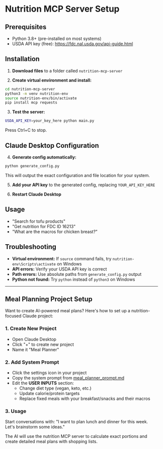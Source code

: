# Nutrition MCP Server Setup

## Prerequisites
- Python 3.8+ (pre-installed on most systems)
- USDA API key (free): https://fdc.nal.usda.gov/api-guide.html

## Installation

1. **Download files** to a folder called `nutrition-mcp-server`

2. **Create virtual environment and install:**
```bash
cd nutrition-mcp-server
python3 -m venv nutrition-env
source nutrition-env/bin/activate
pip install mcp requests
```

3. **Test the server:**
```bash
USDA_API_KEY=your_key_here python main.py
```
Press Ctrl+C to stop.

## Claude Desktop Configuration

4. **Generate config automatically:**
```bash
python generate_config.py
```

This will output the exact configuration and file location for your system.

5. **Add your API key** to the generated config, replacing `YOUR_API_KEY_HERE`

6. **Restart Claude Desktop**

## Usage
- "Search for tofu products"
- "Get nutrition for FDC ID 16213"
- "What are the macros for chicken breast?"

## Troubleshooting
- **Virtual environment:** If `source` command fails, try `nutrition-env\Scripts\activate` on Windows
- **API errors:** Verify your USDA API key is correct
- **Path errors:** Use absolute paths from `generate_config.py` output
- **Python not found:** Try `python` instead of `python3` on Windows

---

## Meal Planning Project Setup

Want to create AI-powered meal plans? Here's how to set up a nutrition-focused Claude project:

### 1. Create New Project
- Open Claude Desktop
- Click "+" to create new project
- Name it "Meal Planner"

### 2. Add System Prompt
- Click the settings icon in your project
- Copy the system prompt from [meal_planner_prompt.md](meal_planner_prompt.md)
- Edit the **USER INPUTS** section:
  - Change diet type (vegan, keto, etc.)
  - Update calorie/protein targets
  - Replace fixed meals with your breakfast/snacks and their macros

### 3. Usage
Start conversations with: "I want to plan lunch and dinner for this week. Let's brainstorm some ideas."

The AI will use the nutrition MCP server to calculate exact portions and create detailed meal plans with shopping lists.